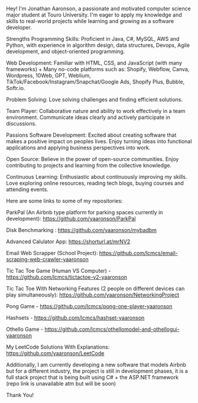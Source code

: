 

Hey! I'm Jonathan Aaronson, a passionate and motivated computer science major student at Touro University. I'm eager to apply my knowledge and skills to real-world projects while learning and growing as a software developer.

Strengths Programming Skills: Proficient in Java, C#, MySQL, AWS and Python, with experience in algorithm design, data structures, Devops, Agile development, and object-oriented programming.

Web Development: Familiar with HTML, CSS, and JavaScript (with many frameworks) + Many no-code platforms such as: Shopify, Webflow, Canva, Wordpress, 10Web, GPT, Weblium, TikTok/Facebook/Instagram/Snapchat/Google Ads, Shopify Plus, Bubble, Softr.io.

Problem Solving: Love solving challenges and finding efficient solutions.

Team Player: Collaborative nature and ability to work effectively in a team environment. Communicate ideas clearly and actively participate in discussions.

Passions Software Development: Excited about creating software that makes a positive impact on peoples lives. Enjoy turning ideas into functional applications and applying business perspectives into work.

Open Source: Believe in the power of open-source communities. Enjoy contributing to projects and learning from the collective knowledge.

Continuous Learning: Enthusiastic about continuously improving my skills. Love exploring online resources, reading tech blogs, buying courses and attending events.

Here are some links to some of my repositories:

ParkPal (An Airbnb type platform for parking spaces currently in development): https://github.com/yaaronson/ParkPal

Disk Benchmarking : https://github.com/yaaronson/mybadbm

Advanced Calulator App: https://shorturl.at/mrNV2

Email Web Scrapper (School Project): https://github.com/lcmcs/email-scraping-web-crawler-yaaronson

Tic Tac Toe Game (Human VS Computer) - https://github.com/lcmcs/tictactoe-v2-yaaronson

Tic Tac Toe With Networking Features (2 people on different devices can play simultaneously):  https://github.com/yaaronson/NetworkingProject

Pong Game - https://github.com/lcmcs/pong-one-player-yaaronson

Hashsets - https://github.com/lcmcs/hashset-yaaronson

Othello Game - https://github.com/lcmcs/othellomodel-and-othellogui-yaaronson

My LeetCode Solutions With Explanations: https://github.com/yaaronson/LeetCode

Additionally, I am currently developing a new software that models Airbnb but for a different industry, the project is still in development phases, it is a full stack project that is being built using C# + the ASP.NET framework (repo link is unavailable atm but will be soon)

Thank You!
